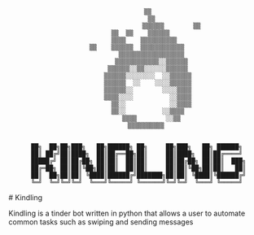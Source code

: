 <div align="center">

```
      ▒▒
        ▒▒
                   ▒▒▒▒▒▒        ▒▒
  ▒▒  ▒▒    ▒▒▒▒▒▒
    ▒▒▒▒    ▒▒▒▒▒▒▒▒▒▒
▒▒    ▒▒▒▒▒▒  ▒▒▒▒▒▒▒▒▒▒▒▒
        ▒▒▒▒▒▒▒▒▒▒▒▒▒▒▒▒▒▒
        ▒▒▒▒▒▒▒▒▒▒▒▒░░▒▒▒▒▒▒
      ▒▒▒▒▒▒░░▒▒░░░░░░▒▒▒▒▒▒
      ▒▒▒▒▒▒░░░░░░░░  ░░▒▒▒▒▒▒
      ▒▒▒▒▒▒  ░░    ░░░░▒▒▒▒▒▒
      ▒▒▒▒▒▒░░        ░░░░▒▒▒▒
      ▒▒▒▒░░░░          ░░▒▒▒▒
        ▒▒░░            ░░▒▒▒▒
      ▒▒░░          ░░▒▒▒▒
        ▒▒▒▒        ░░▒▒
     ▒▒▒▒▒▒▒▒▒▒


██╗  ██╗██╗███╗   ██╗██████╗ ██╗     ██╗███╗   ██╗ ██████╗
██║ ██╔╝██║████╗  ██║██╔══██╗██║     ██║████╗  ██║██╔════╝
 █████╔╝ ██║██╔██╗ ██║██║  ██║██║     ██║██╔██╗ ██║██║  ███╗
 ██╔═██╗ ██║██║╚██╗██║██║  ██║██║     ██║██║╚██╗██║██║   ██║
 ██║  ██╗██║██║ ╚████║██████╔╝███████╗██║██║ ╚████║╚██████╔╝
╚═╝  ╚═╝╚═╝╚═╝  ╚═══╝╚═════╝ ╚══════╝╚═╝╚═╝  ╚═══╝ ╚═════╝
```
</div>
# Kindling

Kindling is a tinder bot written in python that allows a user to automate common tasks such as swiping and sending messages
